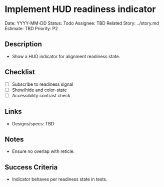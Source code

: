 # Implement HUD readiness indicator

Date: YYYY-MM-DD
Status: Todo
Assignee: TBD
Related Story: ../story.md
Estimate: TBD
Priority: P2

## Description
- Show a HUD indicator for alignment readiness state.

## Checklist
- [ ] Subscribe to readiness signal
- [ ] Show/hide and color-state
- [ ] Accessibility contrast check

## Links
- Designs/specs: TBD

## Notes
- Ensure no overlap with reticle.

## Success Criteria
- Indicator behaves per readiness state in tests.
